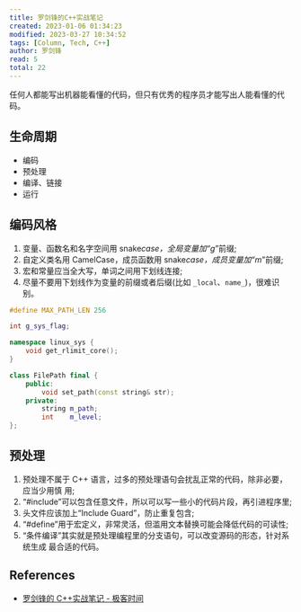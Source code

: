 ```yaml
---
title: 罗剑锋的C++实战笔记
created: 2023-01-06 01:34:23
modified: 2023-03-27 10:34:52
tags: [Column, Tech, C++]
author: 罗剑锋
read: 5
total: 22
---
```


任何人都能写出机器能看懂的代码，但只有优秀的程序员才能写出人能看懂的代码。

## 生命周期

- 编码
- 预处理
- 编译、链接
- 运行

## 编码风格

1. 变量、函数名和名字空间用 snake*case，全局变量加“g*”前缀;
2. 自定义类名用 CamelCase，成员函数用 snake*case，成员变量加“m*”前缀;
3. 宏和常量应当全大写，单词之间用下划线连接;
4. 尽量不要用下划线作为变量的前缀或者后缀(比如 `_local`、`name_`)，很难识别。

```cpp
#define MAX_PATH_LEN 256

int g_sys_flag;

namespace linux_sys {
    void get_rlimit_core();
}

class FilePath final {
    public:
        void set_path(const string& str);
    private:
        string m_path;
        int    m_level;
};
```

## 预处理

1. 预处理不属于 C++ 语言，过多的预处理语句会扰乱正常的代码，除非必要，应当少用慎 用;
2. “#include”可以包含任意文件，所以可以写一些小的代码片段，再引进程序里;
3. 头文件应该加上“Include Guard”，防止重复包含;
4. “#define”用于宏定义，非常灵活，但滥用文本替换可能会降低代码的可读性;
5. “条件编译”其实就是预处理编程里的分支语句，可以改变源码的形态，针对系统生成 最合适的代码。

## References

- [罗剑锋的 C++实战笔记 - 极客时间](http://localhost)
